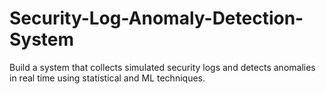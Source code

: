 # Security-Log-Anomaly-Detection-System
Build a system that collects simulated security logs and detects anomalies in real time using statistical and ML techniques.

